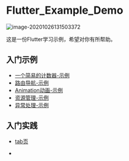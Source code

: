 # Flutter_Example_Demo



![image-20201026131503372](https://tva1.sinaimg.cn/large/0081Kckwgy1gk2nuba7ojj30l806taah.jpg)



这是一份Flutter学习示例，希望对你有所帮助。

## 入门示例
- [一个简易的计数器-示例](https://github.com/Petterpx/Flutter-Example-Demo/blob/master/lib/example/my_count.dart)
- [路由导航-示例](https://github.com/Petterpx/Flutter-Example-Demo/blob/master/lib/example/navigator.dart)
- [Animation动画-示例](https://github.com/Petterpx/Flutter-Example-Demo/blob/master/lib/example/animate_scale.dart)
- [资源管理-示例](https://github.com/Petterpx/Flutter-Example-Demo/blob/master/lib/example/resource_manager.dart)
- [异常处理-示例](https://github.com/Petterpx/Flutter-Example-Demo/blob/master/lib/example/error_collection.dart)



## 入门实践
- [tab页](https://github.com/Petterpx/Flutter-Example-Demo/blob/master/lib/actual/tab_navigator.dart)

-